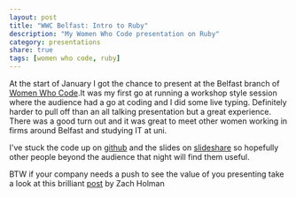```yaml
---
layout: post
title: "WWC Belfast: Intro to Ruby"
description: "My Women Who Code presentation on Ruby"
category: presentations 
share: true
tags: [women who code, ruby]
---
```

At the start of January I got the chance to present at the Belfast branch of [Women Who Code](http://womenwhocode.co.uk/).It was my first go at running a workshop style session where the audience had a go at coding and I did some live typing. Definitely harder to pull off than an all talking presentation but a great experience. There was a good turn out and it was great to meet other women working in firms around Belfast and studying IT at uni. 

I've stuck the code up on [github](https://github.com/heatherjc07/RubyIntroduction) and the slides on [slideshare](http://www.slideshare.net/heathercampbell9822/intro-to-ruby-29818809) so hopefully other people beyond the audience that night will find them useful.

BTW if your company needs a push to see the value of you presenting take a look at this brilliant [post](http://zachholman.com/posts/github-speaking-culture/) by Zach Holman